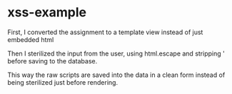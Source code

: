 # xss-example

First, I converted the assignment to a template view instead of just embedded html

Then I sterilized the input from the user, using html.escape and stripping '
before saving to the database.

This way the raw scripts are saved into the data in a clean form instead of being
sterilized just before rendering.